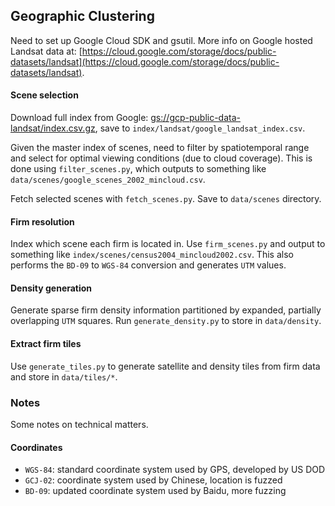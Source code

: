 ## Geographic Clustering

Need to set up Google Cloud SDK and gsutil. More info on Google hosted Landsat data at: [https://cloud.google.com/storage/docs/public-datasets/landsat](https://cloud.google.com/storage/docs/public-datasets/landsat).

#### Scene selection

Download full index from Google: [gs://gcp-public-data-landsat/index.csv.gz](gs://gcp-public-data-landsat/index.csv.gz), save to `index/landsat/google_landsat_index.csv`.

Given the master index of scenes, need to filter by spatiotemporal range and select for optimal viewing conditions (due to cloud coverage). This is done using `filter_scenes.py`, which outputs to something like `data/scenes/google_scenes_2002_mincloud.csv`.

Fetch selected scenes with `fetch_scenes.py`. Save to `data/scenes` directory.

#### Firm resolution

Index which scene each firm is located in. Use `firm_scenes.py` and output to something like `index/scenes/census2004_mincloud2002.csv`. This also performs the `BD-09` to `WGS-84` conversion and generates `UTM` values.

#### Density generation

Generate sparse firm density information partitioned by expanded, partially overlapping `UTM` squares. Run `generate_density.py` to store in `data/density`.

#### Extract firm tiles

Use `generate_tiles.py` to generate satellite and density tiles from firm data and store in `data/tiles/*`.

### Notes

Some notes on technical matters.

#### Coordinates

- `WGS-84`: standard coordinate system used by GPS, developed by US DOD
- `GCJ-02`: coordinate system used by Chinese, location is fuzzed
- `BD-09`: updated coordinate system used by Baidu, more fuzzing
